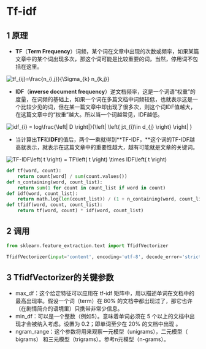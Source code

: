 # Tf-idf

## 1 原理

* **TF**（**Term Frequency**）词频，某个词在文章中出现的次数或频率，如果某篇文章中的某个词出现多次，那这个词可能是比较重要的词，当然，停用词不包括在这里。

![tf_{ij}=\frac{n_{i,j}}{\Sigma_{k} n_{k,j}} ](https://www.zhihu.com/equation?tex=tf_%7Bij%7D%3D%5Cfrac%7Bn_%7Bi%2Cj%7D%7D%7B%5CSigma_%7Bk%7D+n_%7Bk%2Cj%7D%7D+)

* **IDF**（**inverse document frequency**）逆文档频率，这是一个词语“权重”的度量，在词频的基础上，如果一个词在多篇文档中词频较低，也就表示这是一个比较少见的词，但在某一篇文章中却出现了很多次，则这个词IDF值越大，在这篇文章中的“权重”越大。所以当一个词越常见，IDF越低。

![idf_{i} = log\frac{\left| D \right|}{\left| \left\{ j:t_{i}\in d_{j}   \right\}  \right| }  ](https://www.zhihu.com/equation?tex=idf_%7Bi%7D+%3D+log%5Cfrac%7B%5Cleft%7C+D+%5Cright%7C%7D%7B%5Cleft%7C+%5Cleft%5C%7B+j%3At_%7Bi%7D%5Cin+d_%7Bj%7D+++%5Cright%5C%7D++%5Cright%7C+%7D++)

* 当计算出**TF**和**IDF**的值后，两个一乘就得到**TF-IDF，**这个词的TF-IDF越高就表示，就表示在这篇文章中的重要性越大，越有可能就是文章的关键词。

![TF-IDF\left( t \right) = TF\left( t \right) \times IDF\left( t \right) ](https://www.zhihu.com/equation?tex=TF-IDF%5Cleft%28+t+%5Cright%29+%3D+TF%5Cleft%28+t+%5Cright%29+%5Ctimes+IDF%5Cleft%28+t+%5Cright%29+)

```Python
def tf(word, count):
    return count[word] / sum(count.values())
def n_containing(word, count_list):
    return sum(1 for count in count_list if word in count)
def idf(word, count_list):
    return math.log(len(count_list)) / (1 + n_containing(word, count_list))
def tfidf(word, count, count_list):
    return tf(word, count) * idf(word, count_list)
```

   

## 2 调用

```Python
from sklearn.feature_extraction.text import TfidfVectorizer
```

```Python
TfidfVectorizer(input='content', encoding='utf-8', decode_error='strict', strip_accents=None, lowercase=True, preprocessor=None, tokenizer=None, analyzer='word', stop_words=None, token_pattern='(?u)\\b\\w\\w+\\b', ngram_range=(1, 1), max_df=1.0, min_df=1, max_features=None, vocabulary=None, binary=False, dtype=<class 'numpy.int64'>, norm='l2', use_idf=True, smooth_idf=True, sublinear_tf=False)
```

   

## 3 TfidfVectorizer的关键参数

- max_df：这个给定特征可以应用在 tf-idf 矩阵中，用以描述单词在文档中的最高出现率。假设一个词（term）在 80% 的文档中都出现过了，那它也许（在剧情简介的语境里）只携带非常少信息。
- min_df：可以是一个整数（例如5）。意味着单词必须在 5 个以上的文档中出现才会被纳入考虑。设置为 0.2；即单词至少在 20% 的文档中出现 。
- ngram_range：这个参数将用来观察一元模型（unigrams），二元模型（ bigrams） 和三元模型（trigrams）。参考n元模型（n-grams）。